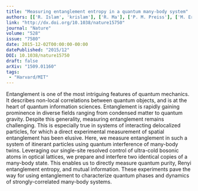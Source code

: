```yaml
---
title: "Measuring entanglement entropy in a quantum many-body system"
authors: [['R. Islam', 'krislam'], ['R. Ma'], ['P. M. Preiss'], ['M. Eric Tai'], ['A. Lukin'], ['M. Rispoli'], ['M. Greiner']]
link: "http://dx.doi.org/10.1038/nature15750"
journal: "Nature"
volume: "528"
issue: "7580"
date: 2015-12-02T00:00:00-00:00
datePublished: "2015/12"
DOI: 10.1038/nature15750
draft: false
arXiv: "1509.01160"
tags:
 - "Harvard/MIT"
---
```



Entanglement is one of the most intriguing features of quantum mechanics. It
describes non-local correlations between quantum objects, and is at the heart
of quantum information sciences. Entanglement is rapidly gaining prominence in
diverse fields ranging from condensed matter to quantum gravity. Despite this
generality, measuring entanglement remains challenging. This is especially true
in systems of interacting delocalized particles, for which a direct
experimental measurement of spatial entanglement has been elusive. Here, we
measure entanglement in such a system of itinerant particles using quantum
interference of many-body twins. Leveraging our single-site resolved control of
ultra-cold bosonic atoms in optical lattices, we prepare and interfere two
identical copies of a many-body state. This enables us to directly measure
quantum purity, Renyi entanglement entropy, and mutual information. These
experiments pave the way for using entanglement to characterize quantum phases
and dynamics of strongly-correlated many-body systems.
